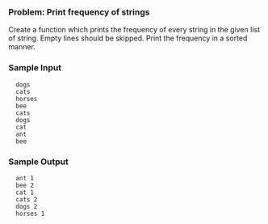  <h3>Problem: Print frequency of strings </h3>

Create a function which prints the frequency of every string in the given list of string.
Empty lines should be skipped.
Print the frequency in a sorted manner.
   
<h3>Sample Input</h3>
    
      dogs
      cats
      horses
      bee
      cats
      dogs
      cat
      ant
      bee

<h3>Sample Output</h3>

      ant 1
      bee 2
      cat 1
      cats 2
      dogs 2
      horses 1
